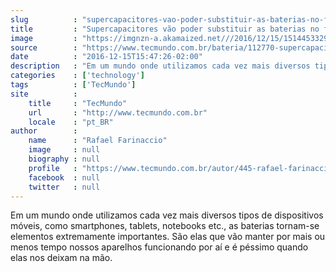```yaml
---
slug          : "supercapacitores-vao-poder-substituir-as-baterias-no-futuro"
title         : "Supercapacitores vão poder substituir as baterias no futuro?"
image         : "https://imgnzn-a.akamaized.net///2016/12/15/15144533291148-t1200x480.jpg"
source        : "https://www.tecmundo.com.br/bateria/112770-supercapacitores-substituir-baterias-futuro.htm"
date          : "2016-12-15T15:47:26-02:00"
description   : "Em um mundo onde utilizamos cada vez mais diversos tipos de dispositivos móveis, como smartphones, tablets, notebooks etc., as baterias tornam-se elementos extremamente importantes. São elas que vão manter por mais ou menos tempo nossos aparelhos funcionando por aí e é péssimo quando elas nos deixam na mão."
categories    : ['technology']
tags          : ['TecMundo']
site          :
    title     : "TecMundo"
    url       : "http://www.tecmundo.com.br"
    locale    : "pt_BR"
author        :
    name      : "Rafael Farinaccio"
    image     : null
    biography : null
    profile   : "https://www.tecmundo.com.br/autor/445-rafael-farinaccio/"
    facebook  : null
    twitter   : null
---
```


Em um mundo onde utilizamos cada vez mais diversos tipos de dispositivos móveis, como smartphones, tablets, notebooks etc., as baterias tornam-se elementos extremamente importantes. São elas que vão manter por mais ou menos tempo nossos aparelhos funcionando por aí e é péssimo quando elas nos deixam na mão.
